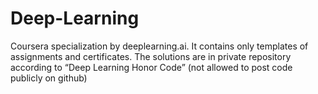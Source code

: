 # Deep-Learning
Coursera specialization by deeplearning.ai. It contains only templates of assignments and certificates. The solutions are in private repository according to “Deep Learning Honor Code” (not allowed to post code publicly on github)
